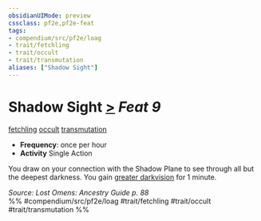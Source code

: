 ```yaml
---
obsidianUIMode: preview
cssclass: pf2e,pf2e-feat
tags:
- compendium/src/pf2e/loag
- trait/fetchling
- trait/occult
- trait/transmutation
aliases: ["Shadow Sight"]
---
```

# Shadow Sight  [>](rules/core-rulebook/chapter-9-playing-the-game.md#Actions "Single Action") *Feat 9*  
[fetchling](rules/traits/fetchling-b2.md)  [occult](rules/traits/occult.md)  [transmutation](rules/traits/transmutation.md)  

- **Frequency**: once per hour
- **Activity** Single Action

You draw on your connection with the Shadow Plane to see through all but the deepest darkness. You gain [greater darkvision](rules/abilities/darkvision.md) for 1 minute.

*Source: Lost Omens: Ancestry Guide p. 88*  
%% #compendium/src/pf2e/loag #trait/fetchling #trait/occult #trait/transmutation %%